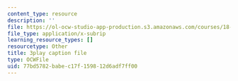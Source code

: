 ```yaml
---
content_type: resource
description: ''
file: https://ol-ocw-studio-app-production.s3.amazonaws.com/courses/18-086-mathematical-methods-for-engineers-ii-spring-2006/77bd5782babec17f159812d6adf7ff00_0aa6fUHTTeU.srt
file_type: application/x-subrip
learning_resource_types: []
resourcetype: Other
title: 3play caption file
type: OCWFile
uid: 77bd5782-babe-c17f-1598-12d6adf7ff00
---
```

